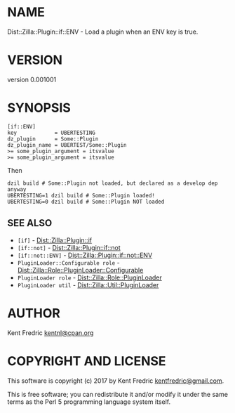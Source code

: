 # NAME

Dist::Zilla::Plugin::if::ENV - Load a plugin when an ENV key is true.

# VERSION

version 0.001001

# SYNOPSIS

    [if::ENV]
    key            = UBERTESTING
    dz_plugin      = Some::Plugin
    dz_plugin_name = UBERTEST/Some::Plugin
    >= some_plugin_argument = itsvalue
    >= some_plugin_argument = itsvalue

Then

    dzil build # Some::Plugin not loaded, but declared as a develop dep anyway
    UBERTESTING=1 dzil build # Some::Plugin loaded!
    UBERTESTING=0 dzil build # Some::Plugin NOT loaded

## SEE ALSO

- `[if]` - [Dist::Zilla::Plugin::if](https://metacpan.org/pod/Dist::Zilla::Plugin::if)
- `[if::not]` - [Dist::Zilla::Plugin::if::not](https://metacpan.org/pod/Dist::Zilla::Plugin::if::not)
- `[if::not::ENV]` - [Dist::Zilla::Plugin::if::not::ENV](https://metacpan.org/pod/Dist::Zilla::Plugin::if::not::ENV)
- `PluginLoader::Configurable role` - [Dist::Zilla::Role::PluginLoader::Configurable](https://metacpan.org/pod/Dist::Zilla::Role::PluginLoader::Configurable)
- `PluginLoader role` - [Dist::Zilla::Role::PluginLoader](https://metacpan.org/pod/Dist::Zilla::Role::PluginLoader)
- `PluginLoader util` - [Dist::Zilla::Util::PluginLoader](https://metacpan.org/pod/Dist::Zilla::Util::PluginLoader)

# AUTHOR

Kent Fredric <kentnl@cpan.org>

# COPYRIGHT AND LICENSE

This software is copyright (c) 2017 by Kent Fredric <kentfredric@gmail.com>.

This is free software; you can redistribute it and/or modify it under
the same terms as the Perl 5 programming language system itself.
